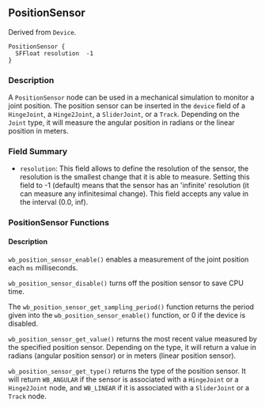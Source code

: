## PositionSensor

Derived from `Device`.


```
PositionSensor {
  SFFloat resolution  -1
}
```

### Description

A `PositionSensor` node can be used in a mechanical simulation to monitor a
joint position. The position sensor can be inserted in the `device` field of a
`HingeJoint`, a `Hinge2Joint`, a `SliderJoint`, or a `Track`. Depending on the
`Joint` type, it will measure the angular position in radians or the linear
position in meters.

### Field Summary

- `resolution`: This field allows to define the resolution of the sensor, the resolution is the smallest change that it is able to measure. Setting this field to -1 (default) means that the sensor has an 'infinite' resolution (it can measure any infinitesimal change). This field accepts any value in the interval (0.0, inf).

### PositionSensor Functions

#### Description

`wb_position_sensor_enable()` enables a measurement of the joint position each
`ms` milliseconds.

`wb_position_sensor_disable()` turns off the position sensor to save CPU time.

The `wb_position_sensor_get_sampling_period()` function returns the period given
into the `wb_position_sensor_enable()` function, or 0 if the device is disabled.

`wb_position_sensor_get_value()` returns the most recent value measured by the
specified position sensor. Depending on the type, it will return a value in
radians (angular position sensor) or in meters (linear position sensor).

`wb_position_sensor_get_type()` returns the type of the position sensor. It will
return `WB_ANGULAR` if the sensor is associated with a `HingeJoint` or a
`Hinge2Joint` node, and `WB_LINEAR` if it is associated with a `SliderJoint` or
a `Track` node.

